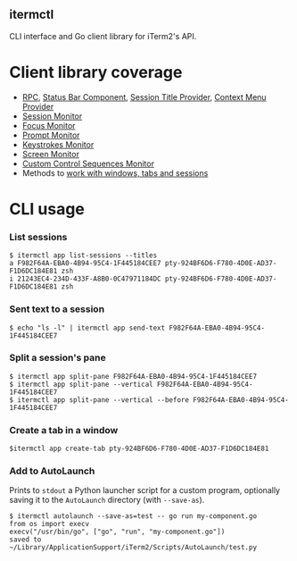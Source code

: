 itermctl
---

CLI interface and Go client library for iTerm2's API.

Client library coverage
===

- [RPC](examples/rpc.go), [Status Bar Component](examples/statusbar.go), [Session Title Provider](examples/sessiontitle.go),
  [Context Menu Provider](examples/contextmenu.go)
- [Session Monitor](examples/lifecycle.go)
- [Focus Monitor](examples/focus.go)
- [Prompt Monitor](examples/lifecycle.go)
- [Keystrokes Monitor](examples/keystrokes.go)
- [Screen Monitor](examples/screenstreamer.go)
- [Custom Control Sequences Monitor](https://pkg.go.dev/mrz.io/itermctl/pkg/itermctl?tab=doc#CustomControlSequenceMonitor)
- Methods to [work with windows, tabs and sessions](https://pkg.go.dev/mrz.io/itermctl/pkg/itermctl?tab=doc#App)

CLI usage
===

### List sessions

```
$ itermctl app list-sessions --titles
a F982F64A-EBA0-4B94-95C4-1F445184CEE7 pty-924BF6D6-F780-4D0E-AD37-F1D6DC184E81 zsh
i 21243EC4-234D-433F-A8B0-0C47971184DC pty-924BF6D6-F780-4D0E-AD37-F1D6DC184E81 zsh
```

### Sent text to a session

```
$ echo "ls -l" | itermctl app send-text F982F64A-EBA0-4B94-95C4-1F445184CEE7 
```

### Split a session's pane

```
$ itermctl app split-pane F982F64A-EBA0-4B94-95C4-1F445184CEE7 
$ itermctl app split-pane --vertical F982F64A-EBA0-4B94-95C4-1F445184CEE7 
$ itermctl app split-pane --vertical --before F982F64A-EBA0-4B94-95C4-1F445184CEE7 
```

### Create a tab in a window

```
$itermctl app create-tab pty-924BF6D6-F780-4D0E-AD37-F1D6DC184E81
```

### Add to AutoLaunch

Prints to `stdout` a Python launcher script for a custom program, optionally saving it to the `AutoLaunch` directory
(with `--save-as`).

```
$ itermctl autolaunch --save-as=test -- go run my-component.go
from os import execv
execv("/usr/bin/go", ["go", "run", "my-component.go"])
saved to ~/Library/ApplicationSupport/iTerm2/Scripts/AutoLaunch/test.py
```
